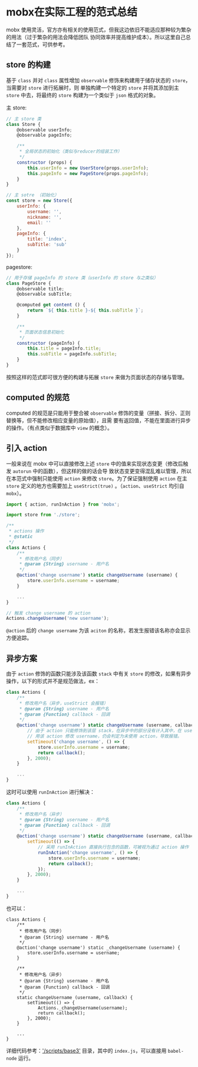 # mobx在实际工程的范式总结
mobx 使用灵活，官方亦有相关的使用范式，但我这边依旧不能适应那种较为繁杂的用法（过于繁杂的用法会降低团队
协同效率并提高维护成本）。所以这里自己总结了一套范式，可供参考。

## store 的构建
基于 `class` 并对 `class` 属性增加 `observable` 修饰来构建用于储存状态的 `store`，当需要对 `store` 进行拓展时，则
单独构建一个特定的 `store` 并将其添加到主 `store` 中去，将最终的 `store` 构建为一个类似于 `json` 格式的对象。

主 store:  
```javascript
// 主 store 类
class Store {
    @observable userInfo;
    @observable pageInfo;

    /**
     * 全局状态的初始化（类似与reducer的组装工作）
     */
    constructor (props) {
        this.userInfo = new UserStore(props.userInfo);
        this.pageInfo = new PageStore(props.pageInfo);
    }
}

// 主 sotre （初始化）
const store = new Store({
    userInfo: {
        username: '',
        nickname: '',
        email: ''
    },
    pageInfo: {
        title: 'index',
        subTitle: 'sub'
    }
});
```

pagestore:  
```javascript
// 用于存储 pageInfo 的 store 类（userInfo 的 store 与之类似）
class PageStore {
    @observable title;
    @observable subTitle;

    @computed get content () {
        return `${ this.title }-${ this.subTitle }`;
    }

    /**
     * 页面状态信息初始化
     */
    constructor (pageInfo) {
        this.title = pageInfo.title;
        this.subTitle = pageInfo.subTitle;
    }
}
```

按照这样的范式即可很方便的构建与拓展 `store` 来做为页面状态的存储与管理。  

## computed 的规范
computed 的规范是只能用于整合被 `observable` 修饰的变量（拼接、拆分、正则替换等，但不能修改相应变量的原始值），且需
要有返回值，不能在里面进行异步的操作。（有点类似于数据库中 `view` 的概念）。  

## 引入 action
一般来说在 mobx 中可以直接修改上述 `store` 中的值来实现状态变更（修改后触发 `autorun` 中的函数），但这样的做的话会导
致状态变更变得混乱难以管理，所以在本范式中强制只能使用 `action` 来修改 `store`。为了保证强制使用 `action` 在主 `store` 
定义的地方也需要加上 `useStrict(true)` 。（`action`、`useStrict` 均引自 `mobx`）。

```javascript
import { action, runInAction } from 'mobx';

import store from './store';

/**
 * actions 操作
 * @static
 */
class Actions {
    /**
     * 修改用户名（同步）
     * @param {String} username - 用户名 
     */
    @action('change username') static changeUsername (username) {
        store.userInfo.username = username;
    }

    ...
}

// 触发 change username 的 action
Actions.changeUsername('new username');
```

`@action` 后的 `change username` 为该 `aciton` 的名称，若发生报错该名称亦会显示方便追踪。

## 异步方案
由于 `action` 修饰的函数只能涉及该函数 `stack` 中有关 `store` 的修改，如果有异步操作，以下的形式并不是规范做法，ex：

```javascript
class Actions {
    /**
     * 修改用户名（异步，useStrict 会报错）
     * @param {String} username - 用户名
     * @param {Function} callback - 回调
     */
    @action('change username') static changeUsername (username, callback) {
        // 由于 action 只能修饰到该层 stack，在异步中的部分没有计入其中，在 useStrict(true) 时，即使使
        // 用该 action 修改 username，仍会判定为未使用 action，导致报错。
        setTimeout('change username', () => {
            store.userInfo.username = username;
            return callback();
        }, 2000);
    }

    ...
}
```

这时可以使用 `runInAction` 进行解决：
```javascript
class Actions {
    /**
     * 修改用户名（异步）
     * @param {String} username - 用户名
     * @param {Function} callback - 回调
     */
    @action('change username') static changeUsername (username, callback) {
        setTimeout(() => {
            // 采用 runInAction 直接执行包含的函数，可被视为通过 action 操作
            runInAction('change username', () => {
                store.userInfo.username = username;
                return calback();
            });
        }, 2000);
    }

    ...
}
```

也可以：
```
class Actions {
    /**
     * 修改用户名（同步）
     * @param {String} username - 用户名 
     */
    @action('change username') static _changeUsername (username) {
        store.userInfo.username = username;
    }

    /**
     * 修改用户名（异步）
     * @param {String} username - 用户名
     * @param {Function} callback - 回调
     */
    static changeUsername (username, callback) {
        setTimeout(() => {
            Actions._changeUsername(username);
            return callback();
        }, 2000);
    }

    ...
}
```

详细代码参考：['/scripts/base3']('/scripts/base3') 目录，其中的 `index.js`，可以直接用 `babel-node` 运行。
